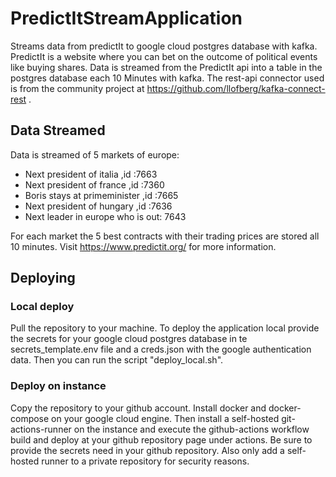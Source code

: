 # PredictItStreamApplication
Streams data from predictIt to google cloud postgres database with kafka. 
PredictIt is a website where you can bet on the outcome of political events like buying shares. 
Data is streamed from the PredictIt api into a table in the postgres database each 10 Minutes with kafka. The rest-api connector used is from the community project at 
https://github.com/llofberg/kafka-connect-rest . 

## Data Streamed

Data is streamed of 5 markets of europe:
  - Next president of italia ,id :7663
  - Next president of france ,id :7360
  - Boris stays at primeminister ,id :7665
  - Next president of hungary ,id :7636
  - Next leader in europe who is out: 7643

For each market the 5 best contracts with their trading prices are stored all 10 minutes. Visit 
https://www.predictit.org/ for more information. 

## Deploying

### Local deploy
Pull the repository to your machine.
To deploy the application local provide the secrets for your google cloud postgres database in te secrets_template.env file and a creds.json with the google authentication data.
Then you can run the script "deploy_local.sh".

### Deploy on instance
Copy the repository to your github account. 
Install docker and docker-compose on your google cloud engine. Then install a self-hosted git-actions-runner on the instance and execute the github-actions workflow build and deploy at your github repository page under actions. 
Be sure to provide the secrets need in your github repository. Also only add a self-hosted runner to a private repository for security reasons.


